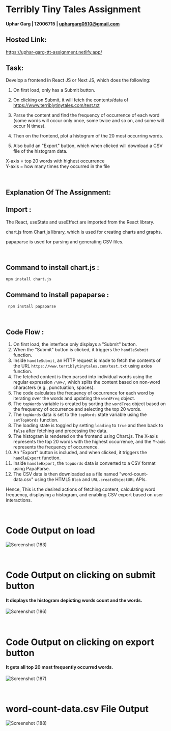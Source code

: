 # Terribly Tiny Tales Assignment

#### Uphar Garg | 12006715 | uphargarg0510@gmail.com


## Hosted Link:
https://uphar-garg-ttt-assignment.netlify.app/

## Task:
Develop a frontend in React JS or Next JS, which does the following:

1. On first load, only has a Submit button.

2. On clicking on Submit, it will fetch the contents/data of https://www.terriblytinytales.com/test.txt

3. Parse the content and find the frequency of occurrence of each word (some words will occur only once, some twice and so on, and some will occur N times).

4. Then on the frontend, plot a histogram of the 20 most occurring words.

5. Also build an "Export" button, which when clicked will download a CSV file of the histogram data.

X-axis = top 20 words with highest occurrence 
<br>
Y-axis = how many times they occurred in the file

<br>


## Explanation Of The Assignment:


## Import : 

The React, useState and useEffect are imported from the React library.

chart.js from Chart.js library, which is used for creating charts and graphs.

papaparse is used for parsing and generating CSV files.

<br>

## Command to install chart.js :

 ```
 npm install chart.js
 ``` 


## Command to install papaparse :
```
 npm install papaparse 
```
 
 <br>

## Code Flow : 

1. On first load, the interface only displays a "Submit" button.
2. When the "Submit" button is clicked, it triggers the `handleSubmit` function.
3. Inside `handleSubmit`, an HTTP request is made to fetch the contents of the URL `https://www.terriblytinytales.com/test.txt` using axios function.
4. The fetched content is then parsed into individual words using the regular expression `/\W+/`, which splits the content based on non-word characters (e.g., punctuation, spaces).
5. The code calculates the frequency of occurrence for each word by iterating over the words and updating the `wordFreq` object.
6. The `topWords` variable is created by sorting the `wordFreq` object based on the frequency of occurrence and selecting the top 20 words.
7. The `topWords` data is set to the `topWords` state variable using the `setTopWords` function.
8. The loading state is toggled by setting `loading` to `true` and then back to `false` after fetching and processing the data.
9. The histogram is rendered on the frontend using Chart.js. The X-axis represents the top 20 words with the highest occurrence, and the Y-axis represents the frequency of occurrence.
10. An "Export" button is included, and when clicked, it triggers the `handleExport` function.
11. Inside `handleExport`, the `topWords` data is converted to a CSV format using PapaParse.
12. The CSV data is then downloaded as a file named "word-count-data.csv" using the HTML5 `Blob` and `URL.createObjectURL` APIs.

Hence, This is the desired actions of fetching content, calculating word frequency, displaying a histogram, and enabling CSV export based on user interactions.

<br>

# Code Output on load

![Screenshot (183)](https://github.com/uphargarg-0510/Terribly-Tiny-Tales-By-Uphar-Garg/assets/72004195/a218f109-e025-4044-a4ee-6cc1444dd95e)


<br>

# Code Output on clicking on submit button
#### It displays the histogram depicting words count and the words.

![Screenshot (186)](https://github.com/uphargarg-0510/Terribly-Tiny-Tales-By-Uphar-Garg/assets/72004195/b758abab-a725-4c84-aa8f-09235fdbb334)


<br>

# Code Output on clicking on export button  
#### It gets all top 20 most frequently occurred words.

![Screenshot (187)](https://github.com/uphargarg-0510/Terribly-Tiny-Tales-By-Uphar-Garg/assets/72004195/a48b9311-c3e5-44b1-b45d-63e95a6187f9)


<br>

# word-count-data.csv File Output 

![Screenshot (188)](https://github.com/uphargarg-0510/Terribly-Tiny-Tales-By-Uphar-Garg/assets/72004195/5c5b20f2-b12c-40ad-9d29-2be59b6b790f)


